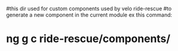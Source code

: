 #this dir used for custom components used by velo ride-rescue
#to generate a new component in the current module ex this command:
# ng g c ride-rescue/components/<component-name>